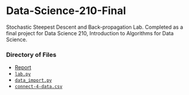 # Data-Science-210-Final
Stochastic Steepest Descent and Back-propagation Lab. Completed as a final project for Data Science 210, Introduction to Algorithms for Data Science.

### Directory of Files
- [Report](report/report.pdf)
- [`lab.py`](src/lab.py)
- [`data_import.py`](src/data_import.py)
- [`connect-4-data.csv`](src/resources/connect-4-data.csv)